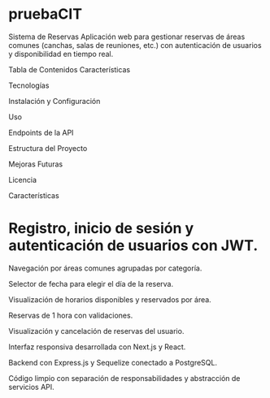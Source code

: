 # pruebaCIT

Sistema de Reservas
Aplicación web para gestionar reservas de áreas comunes (canchas, salas de reuniones, etc.) con autenticación de usuarios y disponibilidad en tiempo real.

Tabla de Contenidos
Características

Tecnologías

Instalación y Configuración

Uso

Endpoints de la API

Estructura del Proyecto

Mejoras Futuras

Licencia

Características
# Registro, inicio de sesión y autenticación de usuarios con JWT.

Navegación por áreas comunes agrupadas por categoría.

Selector de fecha para elegir el día de la reserva.

Visualización de horarios disponibles y reservados por área.

Reservas de 1 hora con validaciones.

Visualización y cancelación de reservas del usuario.

Interfaz responsiva desarrollada con Next.js y React.

Backend con Express.js y Sequelize conectado a PostgreSQL.

Código limpio con separación de responsabilidades y abstracción de servicios API.